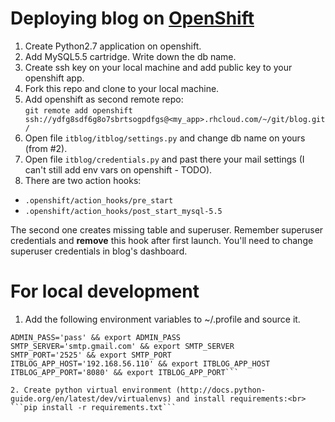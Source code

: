 Deploying blog on [OpenShift](https://www.openshift.com/ "OpenShift")
===========================

1. Create Python2.7 application on openshift.
2. Add MySQL5.5 cartridge. Write down the db name.
3. Create ssh key on your local machine and add public key to your openshift app.
4. Fork this repo and clone to your local machine.
5. Add openshift as second remote repo:<br>
```git remote add openshift ssh://ydfg8sdf6g8o7sbrtsogpdfgs@<my_app>.rhcloud.com/~/git/blog.git/```<br>
6. Open file ```itblog/itblog/settings.py``` and change db name on yours (from #2).
7. Open file ```itblog/credentials.py``` and past there your mail settings (I can't still add env vars on openshift - TODO).
8. There are two action hooks:
 * ```.openshift/action_hooks/pre_start```
 * ```.openshift/action_hooks/post_start_mysql-5.5```

The second one creates missing table and superuser. Remember superuser credentials and **remove** this hook after first launch. You'll need to change superuser credentials in blog's dashboard.


For local development
=====================

1. Add the following environment variables to ~/.profile and source it.<br>
```ADMIN_MAIL='admin@gmail.com' && export ADMIN_MAIL
ADMIN_PASS='pass' && export ADMIN_PASS
SMTP_SERVER='smtp.gmail.com' && export SMTP_SERVER
SMTP_PORT='2525' && export SMTP_PORT
ITBLOG_APP_HOST='192.168.56.110' && export ITBLOG_APP_HOST
ITBLOG_APP_PORT='8080' && export ITBLOG_APP_PORT```

2. Create python virtual environment (http://docs.python-guide.org/en/latest/dev/virtualenvs) and install requirements:<br>
```pip install -r requirements.txt```

